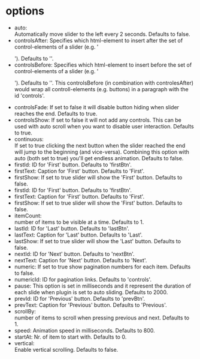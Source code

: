options
=======

* auto:  
  Automatically move slider to the left every 2 seconds. Defaults to false.
* controlsAfter: 
  Specifies which html-element to insert after the set of control-elements of a slider (e.g. '</p>'). Defaults to ''.
* controlsBefore: 
  Specifies which html-element to insert before the set of control-elements of a slider (e.g. '<p id="controls">'). Defaults to ''. This controlsBefore (in combination with controlesAfter) would 
  wrap all controll-elements (e.g. buttons) in a paragraph with the id 'controls'.
* controlsFade: 
  If set to false it will disable button hiding when slider reaches the end. Defaults to true.
* controlsShow: 
  If set to false it will not add any controls. This can be used with auto scroll when you want to disable user interaction. Defaults to true.  
* continuous:  
  If set to true clicking the next button when the slider reached the end will jump to the beginning (and vice-versa). 
  Combining this option with auto (both set to true) you'll get endless animation. Defaults to false.
* firstId: 
  ID for 'First' button. Defaults to 'firstBtn'.
* firstText:
  Caption for 'First' button. Defaults to 'First'.
* firstShow:
  If set to true slider will show the 'First' button. Defaults to false.
* firstId: 
  ID for 'First' button. Defaults to 'firstBtn'.
* firstText:
  Caption for 'First' button. Defaults to 'First'.
* firstShow:
  If set to true slider will show the 'First' button. Defaults to false.
* itemCount:  
  number of items to be visible at a time. Defaults to 1.
* lastId: 
  ID for 'Last' button. Defaults to 'lastBtn'.
* lastText:
  Caption for 'Last' button. Defaults to 'Last'.
* lastShow:
  If set to true slider will show the 'Last' button. Defaults to false.
* nextId:
  ID for 'Next' button. Defaults to 'nextBtn'.
* nextText:
  Caption for 'Next' button. Defaults to 'Next'.
* numeric:
  If set to true show pagination numbers for each item. Defaults to false.
* numericId:
  ID for pagination links. Defaults to 'controls'.
* pause:
  This option is set in milliseconds and it represent the duration of each slide when plugin is set to auto sliding. Defaults to 2000.
* prevId:
  ID for 'Previous' button. Defaults to 'prevBtn'.
* prevText:
  Caption for 'Previous' button. Defaults to 'Previous'.
* scrollBy:  
  number of items to scroll when pressing previous and next. Defaults to 1.
* speed:
  Animation speed in milliseconds. Defaults to 800.
* startAt:
  Nr. of item to start with. Defaults to 0.
* vertical:  
  Enable vertical scrolling. Defaults to false.

